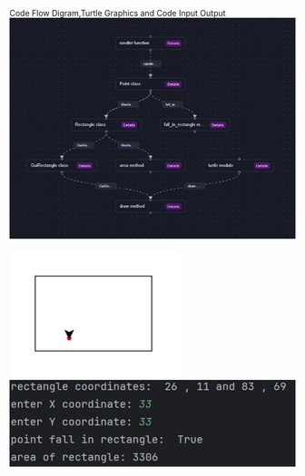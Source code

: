 Code Flow Digram,Turtle Graphics and Code Input Output
<img src="code_flow.jpg" alt="Code Flow">

<img src="Turtle_Graphics.jpg" alt="output">

<img src="code_input_output.jpg" alt="input_output">


